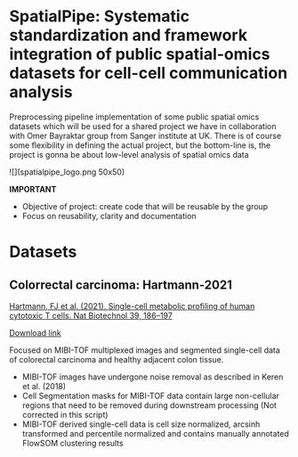 # SpatialPipe: Systematic standardization and framework integration of public spatial-omics datasets for cell-cell communication analysis

Preprocessing pipeline implementation of some public spatial omics datasets which will be used for a shared project we have in collaboration with Omer Bayraktar group from Sanger institute at UK. There is of course some flexibility in defining the actual project, but the bottom-line is, the project is gonna be about low-level analysis of spatial omics data

![](spatialpipe_logo.png 50x50)

**IMPORTANT**
- Objective of project: create code that will be reusable by the group
- Focus on reusability, clarity and documentation

# Datasets

## Colorrectal carcinoma: Hartmann-2021
[Hartmann, FJ et al. (2021). Single-cell metabolic profiling of human cytotoxic T cells. Nat Biotechnol 39, 186–197](https://www.nature.com/articles/s41587-020-0651-8)

[Download link](https://zenodo.org/record/3951613)

Focused on MIBI-TOF multiplexed images and segmented single-cell data of colorectal carcinoma and healthy adjacent colon tissue.

- MIBI-TOF images have undergone noise removal as described in Keren et al. (2018)
- Cell Segmentation masks for MIBI-TOF data contain large non-cellular regions that need to be removed during downstream processing (Not corrected in this script)
- MIBI-TOF derived single-cell data is cell size normalized, arcsinh transformed and percentile normalized and contains manually annotated FlowSOM clustering results